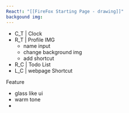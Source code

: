 ```yaml
---
React!: "[[FireFox Starting Page - drawing]]"
backgound img:
---
```


- C_T | Clock
- R_T | Profile IMG
	- name input
	- change background img
	- add shortcut
- R_C | Todo List
- L_C | webpage Shortcut


Feature
- glass like ui
- warm tone
- 